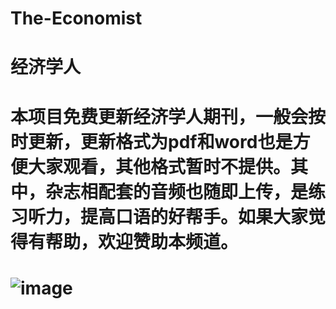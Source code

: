 # The-Economist
# 经济学人
#   本项目免费更新经济学人期刊，一般会按时更新，更新格式为pdf和word也是方便大家观看，其他格式暂时不提供。其中，杂志相配套的音频也随即上传，是练习听力，提高口语的好帮手。如果大家觉得有帮助，欢迎赞助本频道。
# ![image](https://github.com/joe1206/The-Economist/blob/master/buy_me_coffee.png)
